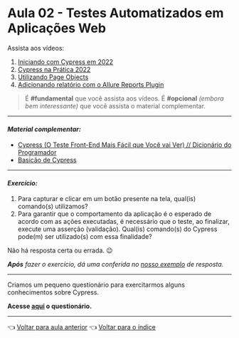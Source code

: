 # Aula 02 - Testes Automatizados em Aplicações Web

Assista aos vídeos:

  1. [Iniciando com Cypress em 2022](https://youtu.be/fNcFvZv1YmY)
  2. [Cypress na Prática 2022](https://youtu.be/yK4g_fZwR9c)
  3. [Utilizando Page Objects](https://youtu.be/iJgzwu9Haw4)
  4. [Adicionando relatório com o Allure Reports Plugin](https://youtu.be/y3QZQF2wBW4)

> É **#fundamental** que você assista aos vídeos. É **#opcional** _(embora bem interessante)_ que você assista o material complementar.

---

#### _Material complementar:_
* [Cypress (O Teste Front-End Mais Fácil que Você vai Ver) // Dicionário do Programador](https://youtu.be/ipE9bsfYEog)
* [Basicão de Cypress](https://youtu.be/qI9IYmvC0ms)

---

#### _Exercício:_

1. Para capturar e clicar em um botão presente na tela, qual(is) comando(s) utilizamos?
2. Para garantir que o comportamento da aplicação é o esperado de acordo com as ações executadas, é necessário que o teste, ao finalizar, execute uma asserção (validação). Qual(is) comando(s) do Cypress pode(m) ser utilizado(s) com essa finalidade?

Não há resposta certa ou errada. 😉

_**Após** fazer o exercício, dá uma conferida no [nosso exemplo](resolucao.md) de resposta._ 

---

Criamos um pequeno questionário para exercitarmos alguns conhecimentos sobre Cypress. 

**Acesse [aqui](https://cwi.typeform.com/to/wjxj4wM9) o questionário.**

---

👈 [Voltar para aula anterior](../aula01/aula.md)
👈 [Voltar para o índice](../README.md)
